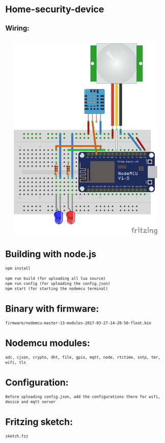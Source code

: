 # Home-security-device

<h2>Wiring:<h2>

<p align="center">
	<img src="sketch/sketch.png" width="450"/>
</p>

# Building with node.js
	npm install

	npm run build (for uploading all lua source)
	npm run config (for uploading the config.json)
	npm start (for starting the nodemcu terminal)

# Binary with firmware:
	firmware/nodemcu-master-13-modules-2017-03-27-14-20-50-float.bin

# Nodemcu modules:
	adc, cjson, crypto, dht, file, gpio, mqtt, node, rtctime, sntp, tmr, wifi, tls

# Configuration:
	Before uploading config.json, add the configurations there for wifi, device and mqtt server

# Fritzing sketch:
	sketch.fzz